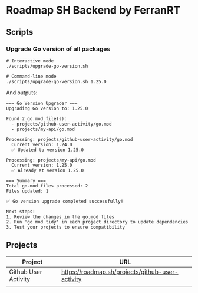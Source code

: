 # Roadmap SH Backend by FerranRT

## Scripts

### Upgrade Go version of all packages

```
# Interactive mode
./scripts/upgrade-go-version.sh

# Command-line mode
./scripts/upgrade-go-version.sh 1.25.0
```

And outputs:

```
=== Go Version Upgrader ===
Upgrading Go version to: 1.25.0

Found 2 go.mod file(s):
  - projects/github-user-activity/go.mod
  - projects/my-api/go.mod

Processing: projects/github-user-activity/go.mod
  Current version: 1.24.0
  ✅ Updated to version 1.25.0

Processing: projects/my-api/go.mod
  Current version: 1.25.0
  ✅ Already at version 1.25.0

=== Summary ===
Total go.mod files processed: 2
Files updated: 1

✅ Go version upgrade completed successfully!

Next steps:
1. Review the changes in the go.mod files
2. Run 'go mod tidy' in each project directory to update dependencies
3. Test your projects to ensure compatibility
```

## Projects

| Project              | URL                                              |
| -------------------- | ------------------------------------------------ |
| Github User Activity | https://roadmap.sh/projects/github-user-activity |
|                      |                                                  |
